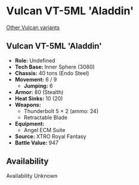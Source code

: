 # Vulcan VT-5ML 'Aladdin'

[Other Vulcan variants](../vulcan.md)

## Vulcan VT-5ML 'Aladdin'
- **Role:** Undefined
- **Tech Base:** Inner Sphere (3080)
- **Chassis:** 40 tons (Endo Steel)
- **Movement:** 6 / 9
  - **Jumping:** 6
- **Armor:** 80 (Stealth)
- **Heat Sinks:** 10 (20)
- **Weapons:**
  - Thunderbolt 5 × 2 (ammo: 24)
  - Retractable Blade
- **Equipment:**
  - Angel ECM Suite
- **Source:** XTRO Royal Fantasy
- **Battle Value:** 947

## Availability

Availability Unknown

